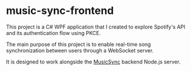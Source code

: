 # music-sync-frontend

This project is a C# WPF application that I created to explore Spotify's API and its authentication flow using PKCE.

The main purpose of this project is to enable real-time song synchronization between users through a WebSocket server.

It is designed to work alongside the [MusicSync](https://github.com/BenjaminBelanger/music-sync-backend) backend Node.js server.
